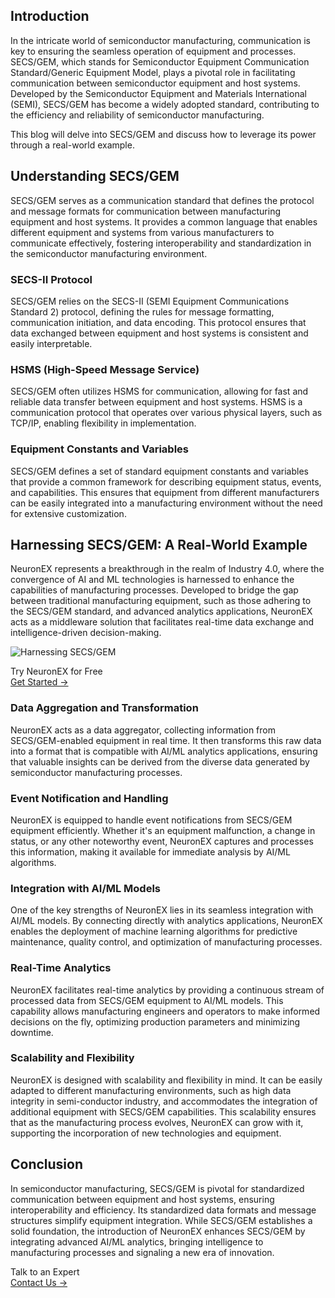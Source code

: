 ## Introduction

In the intricate world of semiconductor manufacturing, communication is key to ensuring the seamless operation of equipment and processes. SECS/GEM, which stands for Semiconductor Equipment Communication Standard/Generic Equipment Model, plays a pivotal role in facilitating communication between semiconductor equipment and host systems. Developed by the Semiconductor Equipment and Materials International (SEMI), SECS/GEM has become a widely adopted standard, contributing to the efficiency and reliability of semiconductor manufacturing.

This blog will delve into SECS/GEM and discuss how to leverage its power through a real-world example.

## Understanding SECS/GEM

SECS/GEM serves as a communication standard that defines the protocol and message formats for communication between manufacturing equipment and host systems. It provides a common language that enables different equipment and systems from various manufacturers to communicate effectively, fostering interoperability and standardization in the semiconductor manufacturing environment.

### SECS-II Protocol

SECS/GEM relies on the SECS-II (SEMI Equipment Communications Standard 2) protocol, defining the rules for message formatting, communication initiation, and data encoding. This protocol ensures that data exchanged between equipment and host systems is consistent and easily interpretable.

### HSMS (High-Speed Message Service)

SECS/GEM often utilizes HSMS for communication, allowing for fast and reliable data transfer between equipment and host systems. HSMS is a communication protocol that operates over various physical layers, such as TCP/IP, enabling flexibility in implementation.

### Equipment Constants and Variables

SECS/GEM defines a set of standard equipment constants and variables that provide a common framework for describing equipment status, events, and capabilities. This ensures that equipment from different manufacturers can be easily integrated into a manufacturing environment without the need for extensive customization.

## Harnessing SECS/GEM: A Real-World Example

NeuronEX represents a breakthrough in the realm of Industry 4.0, where the convergence of AI and ML technologies is harnessed to enhance the capabilities of manufacturing processes. Developed to bridge the gap between traditional manufacturing equipment, such as those adhering to the SECS/GEM standard, and advanced analytics applications, NeuronEX acts as a middleware solution that facilitates real-time data exchange and intelligence-driven decision-making.

![Harnessing SECS/GEM](https://assets.emqx.com/images/76a425974cb11612e00275e79d0e074e.png)

<section class="promotion">
    <div>
        Try NeuronEX for Free
    </div>
    <a href="https://www.emqx.com/en/try?product=neuronex" class="button is-gradient px-5">Get Started →</a>
</section>

### Data Aggregation and Transformation

NeuronEX acts as a data aggregator, collecting information from SECS/GEM-enabled equipment in real time. It then transforms this raw data into a format that is compatible with AI/ML analytics applications, ensuring that valuable insights can be derived from the diverse data generated by semiconductor manufacturing processes.

### Event Notification and Handling

NeuronEX is equipped to handle event notifications from SECS/GEM equipment efficiently. Whether it's an equipment malfunction, a change in status, or any other noteworthy event, NeuronEX captures and processes this information, making it available for immediate analysis by AI/ML algorithms.

### Integration with AI/ML Models

One of the key strengths of NeuronEX lies in its seamless integration with AI/ML models. By connecting directly with analytics applications, NeuronEX enables the deployment of machine learning algorithms for predictive maintenance, quality control, and optimization of manufacturing processes.

### Real-Time Analytics

NeuronEX facilitates real-time analytics by providing a continuous stream of processed data from SECS/GEM equipment to AI/ML models. This capability allows manufacturing engineers and operators to make informed decisions on the fly, optimizing production parameters and minimizing downtime.

### Scalability and Flexibility

NeuronEX is designed with scalability and flexibility in mind. It can be easily adapted to different manufacturing environments, such as high data integrity in semi-conductor industry, and accommodates the integration of additional equipment with SECS/GEM capabilities. This scalability ensures that as the manufacturing process evolves, NeuronEX can grow with it, supporting the incorporation of new technologies and equipment.

## Conclusion

In semiconductor manufacturing, SECS/GEM is pivotal for standardized communication between equipment and host systems, ensuring interoperability and efficiency. Its standardized data formats and message structures simplify equipment integration. While SECS/GEM establishes a solid foundation, the introduction of NeuronEX enhances SECS/GEM by integrating advanced AI/ML analytics, bringing intelligence to manufacturing processes and signaling a new era of innovation.



<section class="promotion">
    <div>
        Talk to an Expert
    </div>
    <a href="https://www.emqx.com/en/contact?product=solutions" class="button is-gradient px-5">Contact Us →</a>
</section>
